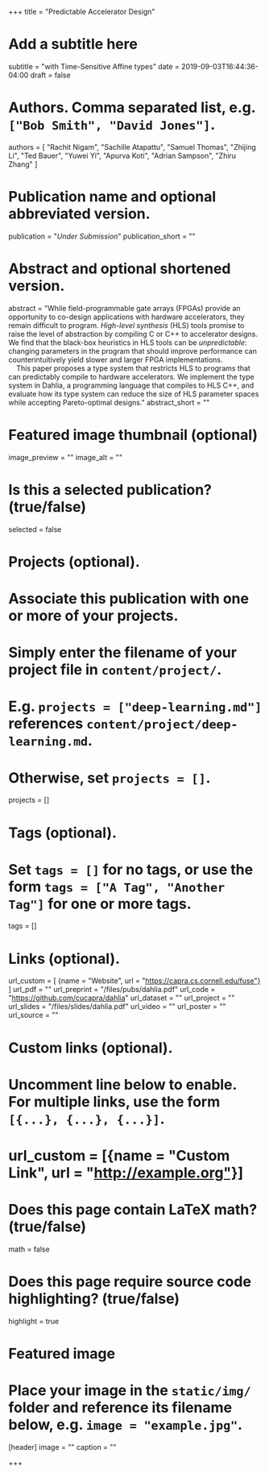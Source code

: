 +++
title = "Predictable Accelerator Design"
# Add a subtitle here
subtitle = "with Time-Sensitive Affine types"
date = 2019-09-03T16:44:36-04:00
draft = false

# Authors. Comma separated list, e.g. `["Bob Smith", "David Jones"]`.
authors = [
  "Rachit Nigam",
  "Sachille Atapattu",
  "Samuel Thomas",
  "Zhijing Li",
  "Ted Bauer",
  "Yuwei Yi",
  "Apurva Koti",
  "Adrian Sampson",
  "Zhiru Zhang"
]

# Publication name and optional abbreviated version.
publication = "*Under Submission*"
publication_short = ""

# Abstract and optional shortened version.
abstract = "While field-programmable gate arrays (FPGAs) provide an opportunity to co-design applications with hardware accelerators, they remain difficult to program.  *High-level synthesis* (HLS) tools promise to raise the level of abstraction by compiling C or C++ to accelerator designs.  We find that the black-box heuristics in HLS tools can be *unpredictable*: changing parameters in the program that should improve performance can counterintuitively yield slower and larger FPGA implementations.<br> &nbsp; &nbsp; This paper proposes a type system that restricts HLS to programs that can predictably compile to hardware accelerators. We implement the type system in Dahlia, a programming language that compiles to HLS C++, and evaluate how its type system can reduce the size of HLS parameter spaces while accepting Pareto-optimal designs."
abstract_short = ""

# Featured image thumbnail (optional)
image_preview = ""
image_alt = ""

# Is this a selected publication? (true/false)
selected = false

# Projects (optional).
#   Associate this publication with one or more of your projects.
#   Simply enter the filename of your project file in `content/project/`.
#   E.g. `projects = ["deep-learning.md"]` references `content/project/deep-learning.md`.
#   Otherwise, set `projects = []`.
projects = []

# Tags (optional).
#   Set `tags = []` for no tags, or use the form `tags = ["A Tag", "Another Tag"]` for one or more tags.
tags = []

# Links (optional).
url_custom = [ {name = "Website", url = "https://capra.cs.cornell.edu/fuse"} ]
url_pdf = ""
url_preprint = "/files/pubs/dahlia.pdf"
url_code = "https://github.com/cucapra/dahlia"
url_dataset = ""
url_project = ""
url_slides = "/files/slides/dahlia.pdf"
url_video = ""
url_poster = ""
url_source = ""

# Custom links (optional).
#   Uncomment line below to enable. For multiple links, use the form `[{...}, {...}, {...}]`.
# url_custom = [{name = "Custom Link", url = "http://example.org"}]

# Does this page contain LaTeX math? (true/false)
math = false

# Does this page require source code highlighting? (true/false)
highlight = true

# Featured image
# Place your image in the `static/img/` folder and reference its filename below, e.g. `image = "example.jpg"`.
[header]
image = ""
caption = ""

+++
